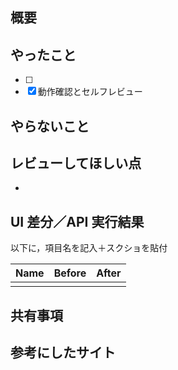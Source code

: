 ## 概要

## やったこと

- [ ]
- [x] 動作確認とセルフレビュー

## やらないこと

## レビューしてほしい点

-

## UI 差分／API 実行結果

以下に，項目名を記入＋スクショを貼付

| Name | Before | After |
| ---- | ------ | ----- |
|      |        |       |

## 共有事項

## 参考にしたサイト
